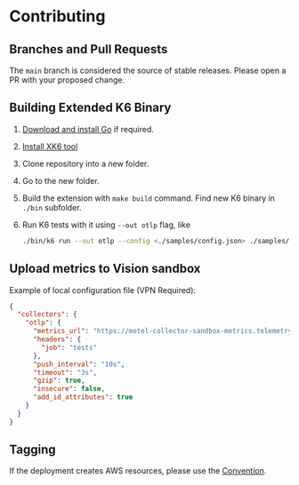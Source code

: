 # Contributing

## Branches and Pull Requests

The `main` branch is considered the source of stable releases.
Please open a PR with your proposed change.

## Building Extended K6 Binary

1. [Download and install Go](https://go.dev/doc/install) if required.
2. [Install XK6 tool](https://github.com/grafana/xk6/?tab=readme-ov-file#install-xk6)
3. Clone repository into a new folder.
4. Go to the new folder.
5. Build the extension with `make build` command. Find new K6 binary in `./bin` subfolder.
6. Run K6 tests with it using `--out otlp` flag, like

   ```sh
   ./bin/k6 run --out otlp --config <./samples/config.json> ./samples/test.js
   ```

## Upload metrics to Vision sandbox

Example of local configuration file (VPN Required):

```json
{
  "collectors": {
    "otlp": {
      "metrics_url": "https://motel-collector-sandbox-metrics.telemetry.nonprod-medidata.net/v1/  metrics",
      "headers": {
        "job": "tests"
      },
      "push_interval": "10s",
      "timeout": "3s",
      "gzip": true,
      "insecure": false,
      "add_id_attributes": true
    }
  }
}
```

## Tagging

If the deployment creates AWS resources, please use the [Convention](./doc/resource-tagging-convention.md).
